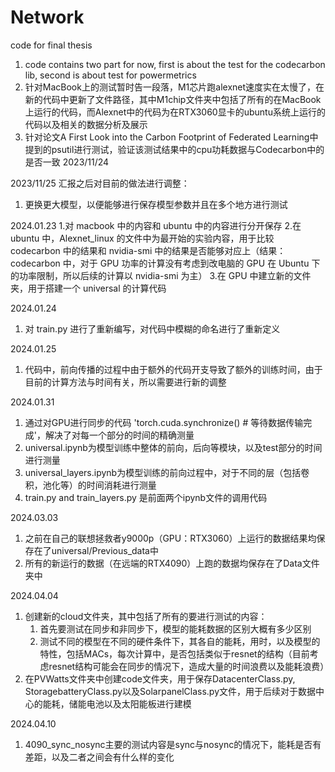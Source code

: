 # Network
 code for final thesis

1. code contains two part for now, first is about the test for the codecarbon lib, second is about test for powermetrics
2. 针对MacBook上的测试暂时告一段落，M1芯片跑alexnet速度实在太慢了，在新的代码中更新了文件路径，其中M1chip文件夹中包括了所有的在MacBook上运行的代码，而Alexnet中的代码为在RTX3060显卡的ubuntu系统上运行的代码以及相关的数据分析及展示
3. 针对论文A First Look into the Carbon Footprint of Federated Learning中提到的psutil进行测试，验证该测试结果中的cpu功耗数据与Codecarbon中的是否一致 2023/11/24

2023/11/25
汇报之后对目前的做法进行调整：
1. 更换更大模型，以便能够进行保存模型参数并且在多个地方进行测试

2024.01.23
1.对 macbook 中的内容和 ubuntu 中的内容进行分开保存
2.在 ubuntu 中，Alexnet_linux 的文件中为最开始的实验内容，用于比较 codecarbon 中的结果和 nvidia-smi 中的结果是否能够对应上（结果：codecarbon 中，对于 GPU 功率的计算没有考虑到改电脑的 GPU 在 Ubuntu 下的功率限制，所以后续的计算以 nvidia-smi 为主）
3.在 GPU 中建立新的文件夹，用于搭建一个 universal 的计算代码

2024.01.24
1. 对 train.py 进行了重新编写，对代码中模糊的命名进行了重新定义

2024.01.25
1. 代码中，前向传播的过程中由于额外的代码开支导致了额外的训练时间，由于目前的计算方法与时间有关，所以需要进行新的调整

2024.01.31
1. 通过对GPU进行同步的代码 'torch.cuda.synchronize()  # 等待数据传输完成'，解决了对每一个部分的时间的精确测量
2. universal.ipynb为模型训练中整体的前向，后向等模块，以及test部分的时间进行测量
3. universal_layers.ipynb为模型训练的前向过程中，对于不同的层（包括卷积，池化等）的时间消耗进行测量
4. train.py and train_layers.py 是前面两个ipynb文件的调用代码

2024.03.03
1. 之前在自己的联想拯救者y9000p（GPU：RTX3060）上运行的数据结果均保存在了universal/Previous_data中
2. 所有的新运行的数据（在远端的RTX4090）上跑的数据均保存在了Data文件夹中

2024.04.04
1. 创建新的cloud文件夹，其中包括了所有的要进行测试的内容：
    1. 首先要测试在同步和非同步下，模型的能耗数据的区别大概有多少区别
    2. 测试不同的模型在不同的硬件条件下，其各自的能耗，用时，以及模型的特性，包括MACs，每次计算中，是否包括类似于resnet的结构（目前考虑resnet结构可能会在同步的情况下，造成大量的时间浪费以及能耗浪费）
2. 在PVWatts文件夹中创建code文件夹，用于保存DatacenterClass.py, StoragebatteryClass.py以及SolarpanelClass.py文件，用于后续对于数据中心的能耗，储能电池以及太阳能板进行建模

2024.04.10
1. 4090_sync_nosync主要的测试内容是sync与nosync的情况下，能耗是否有差距，以及二者之间会有什么样的变化